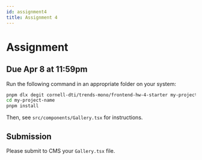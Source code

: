 ```yaml
---
id: assignment4
title: Assignment 4
---
```


# Assignment

## Due Apr 8 at 11:59pm

Run the following command in an appropriate folder on your system:

```bash
pnpm dlx degit cornell-dti/trends-mono/frontend-hw-4-starter my-project-name
cd my-project-name
pnpm install
```

Then, see `src/components/Gallery.tsx` for instructions.

## Submission

Please submit to CMS your `Gallery.tsx` file.
